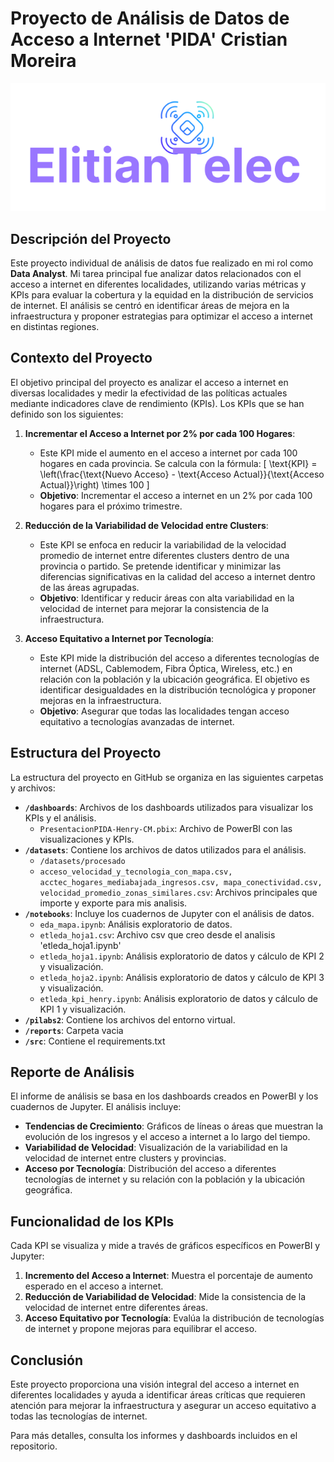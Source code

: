 # Proyecto de Análisis de Datos de Acceso a Internet 'PIDA' Cristian Moreira

![Imagen del Proyecto](imagenes/ElitianTelec.png)

## Descripción del Proyecto

Este proyecto individual de análisis de datos fue realizado en mi rol como **Data Analyst**. Mi tarea principal fue analizar datos relacionados con el acceso a internet en diferentes localidades, utilizando varias métricas y KPIs para evaluar la cobertura y la equidad en la distribución de servicios de internet. El análisis se centró en identificar áreas de mejora en la infraestructura y proponer estrategias para optimizar el acceso a internet en distintas regiones.

## Contexto del Proyecto

El objetivo principal del proyecto es analizar el acceso a internet en diversas localidades y medir la efectividad de las políticas actuales mediante indicadores clave de rendimiento (KPIs). Los KPIs que se han definido son los siguientes:

1. **Incrementar el Acceso a Internet por 2% por cada 100 Hogares**:
   - Este KPI mide el aumento en el acceso a internet por cada 100 hogares en cada provincia. Se calcula con la fórmula:
     \[
     \text{KPI} = \left(\frac{\text{Nuevo Acceso} - \text{Acceso Actual}}{\text{Acceso Actual}}\right) \times 100
     \]
   - **Objetivo**: Incrementar el acceso a internet en un 2% por cada 100 hogares para el próximo trimestre.

2. **Reducción de la Variabilidad de Velocidad entre Clusters**:
   - Este KPI se enfoca en reducir la variabilidad de la velocidad promedio de internet entre diferentes clusters dentro de una provincia o partido. Se pretende identificar y minimizar las diferencias significativas en la calidad del acceso a internet dentro de las áreas agrupadas.
   - **Objetivo**: Identificar y reducir áreas con alta variabilidad en la velocidad de internet para mejorar la consistencia de la infraestructura.

3. **Acceso Equitativo a Internet por Tecnología**:
   - Este KPI mide la distribución del acceso a diferentes tecnologías de internet (ADSL, Cablemodem, Fibra Óptica, Wireless, etc.) en relación con la población y la ubicación geográfica. El objetivo es identificar desigualdades en la distribución tecnológica y proponer mejoras en la infraestructura.
   - **Objetivo**: Asegurar que todas las localidades tengan acceso equitativo a tecnologías avanzadas de internet.

## Estructura del Proyecto

La estructura del proyecto en GitHub se organiza en las siguientes carpetas y archivos:

- **`/dashboards`**: Archivos de los dashboards utilizados para visualizar los KPIs y el análisis.
  - `PresentacionPIDA-Henry-CM.pbix`: Archivo de PowerBI con las visualizaciones y KPIs.
- **`/datasets`**: Contiene los archivos de datos utilizados para el análisis.
  - `/datasets/procesado`
  - `acceso_velocidad_y_tecnologia_con_mapa.csv, acctec_hogares_mediabajada_ingresos.csv, mapa_conectividad.csv, velocidad_promedio_zonas_similares.csv`: Archivos principales que importe y exporte para mis analisis.
- **`/notebooks`**: Incluye los cuadernos de Jupyter con el análisis de datos.
  - `eda_mapa.ipynb`: Análisis exploratorio de datos.
  - `etleda_hoja1.csv`: Archivo csv que creo desde el analisis 'etleda_hoja1.ipynb'
  - `etleda_hoja1.ipynb`: Análisis exploratorio de datos y cálculo de KPI 2 y visualización.
  - `etleda_hoja2.ipynb`: Análisis exploratorio de datos y cálculo de KPI 3 y visualización.
  - `etleda_kpi_henry.ipynb`: Análisis exploratorio de datos y cálculo de KPI 1 y visualización.
- **`/pilabs2`**: Contiene los archivos del entorno virtual.
- **`/reports`**: Carpeta vacia
- **`/src`**: Contiene el requirements.txt


## Reporte de Análisis

El informe de análisis se basa en los dashboards creados en PowerBI y los cuadernos de Jupyter. El análisis incluye:

- **Tendencias de Crecimiento**: Gráficos de líneas o áreas que muestran la evolución de los ingresos y el acceso a internet a lo largo del tiempo.
- **Variabilidad de Velocidad**: Visualización de la variabilidad en la velocidad de internet entre clusters y provincias.
- **Acceso por Tecnología**: Distribución del acceso a diferentes tecnologías de internet y su relación con la población y la ubicación geográfica.

## Funcionalidad de los KPIs

Cada KPI se visualiza y mide a través de gráficos específicos en PowerBI y Jupyter:

1. **Incremento del Acceso a Internet**: Muestra el porcentaje de aumento esperado en el acceso a internet.
2. **Reducción de Variabilidad de Velocidad**: Mide la consistencia de la velocidad de internet entre diferentes áreas.
3. **Acceso Equitativo por Tecnología**: Evalúa la distribución de tecnologías de internet y propone mejoras para equilibrar el acceso.

## Conclusión

Este proyecto proporciona una visión integral del acceso a internet en diferentes localidades y ayuda a identificar áreas críticas que requieren atención para mejorar la infraestructura y asegurar un acceso equitativo a todas las tecnologías de internet.

Para más detalles, consulta los informes y dashboards incluidos en el repositorio.